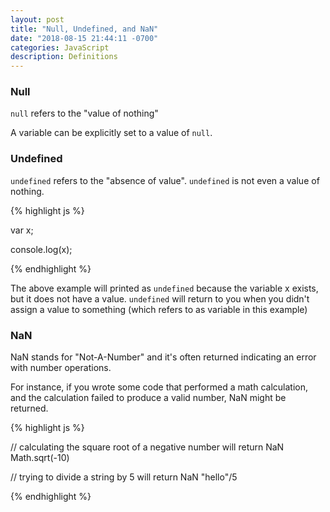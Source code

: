 ```yaml
---
layout: post
title: "Null, Undefined, and NaN"
date: "2018-08-15 21:44:11 -0700"
categories: JavaScript
description: Definitions
---
```


### Null

`null` refers to the "value of nothing"

A variable can be explicitly set to a value of `null`.

### Undefined

`undefined` refers to the "absence of value". `undefined` is not even a value of nothing.

{% highlight js %}

var x;

console.log(x);

{% endhighlight %}

The above example will printed as `undefined` because the variable x exists, but it does not have a value. `undefined` will return to you when you didn't assign a value to something (which refers to as variable in this example)

### NaN

NaN stands for "Not-A-Number" and it's often returned indicating an error with number operations.

For instance, if you wrote some code that performed a math calculation, and the calculation failed to produce a valid number, NaN might be returned.

{% highlight js %}

// calculating the square root of a negative number will return NaN
Math.sqrt(-10)

// trying to divide a string by 5 will return NaN
"hello"/5

{% endhighlight %}
